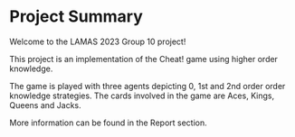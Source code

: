 # Project Summary

Welcome to the LAMAS 2023 Group 10 project!

This project is an implementation of the Cheat! game using higher order knowledge. 

The game is played with three agents depicting 0, 1st and 2nd order order knowledge strategies. The cards involved in the game are Aces, Kings, Queens and Jacks.

More information can be found in the Report section.
